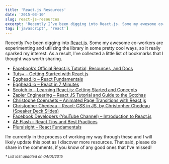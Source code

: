 ```yaml
---
title: 'React.js Resources'
date: '2015-03-10'
slug: react-js-resources
excerpt: 'Recently I’ve been digging into React.js. Some my awesome co-workers are experimenting and utilizing the library in some pretty cool ways, so it really sparked my interest. As a result, I’ve collected a little list of bookmarks that I thought was worth sharing.'
tag: ['javascript', 'react']
---
```


Recently I’ve been digging into [React.js](http://facebook.github.io/react/ "React.js"). Some my awesome co-workers are experimenting and utilizing the library in some pretty cool ways, so it really sparked my interest. As a result, I’ve collected a little list of bookmarks that I thought was worth sharing.

- [Facebook’s Official React.js Tutotial, Resources, and Docs](http://facebook.github.io/react/docs/tutorial.html "Facebook React.js Docs")
- [Tuts+ – Getting Started with React.js](https://code.tutsplus.com/courses/getting-started-with-reactjs "Getting Started with React.js")
- [Egghead.io – React Fundamentals](https://egghead.io/series/react-fundamentals "React Fundamentals")
- [Egghead.io – React in 7 Minutes](https://egghead.io/lessons/react-react-in-7-minutes "React in 7 Minutes")
- [Scotch.io – Learning React.js: Getting Started and Concepts](https://scotch.io/tutorials/learning-react-getting-started-and-concepts "Learning React.js: Getting Started and Concepts")
- [Zapier Engineering – React JS Tutorial and Guide to the Gotchas](https://zapier.com/engineering/react-js-tutorial-guide-gotchas/ "Zapier React.js Tutorial")
- [Christophe Coenraets – Animated Page Transitions with React.js](http://coenraets.org/blog/2014/12/animated-page-transitions-with-react-js/ "Animated Page Transitions with React.js")
- [Christopher Chedeau – React: CSS in JS, by Christopher Chedeau (Speaker Deck Slides)](https://speakerdeck.com/vjeux/react-css-in-js "React: CSS in JS")
- [Facebook Developers (YouTube Channel) – Introduction to React.js](https://www.youtube.com/watch?v=XxVg_s8xAms "Introduction to React.js")
- [AE Flash – React Tips and Best Practices](http://aeflash.com/2015-02/react-tips-and-best-practices.html "React Tips and Best Practices")
- [Pluralsight – React Fundamentals](http://www.pluralsight.com/courses/react-fundamentals "React Fundamentals")

I’m currently in the process of working my way through these and I will likely update this post as I discover more resources. That said, please do share in the comments, if you know of any good ones that I’ve missed!

<small>*\* List last updated on 04/01/2015*</small>